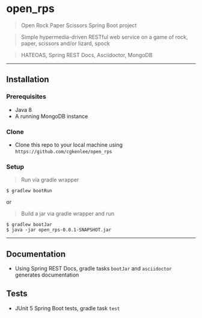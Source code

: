 # open_rps

> Open Rock Paper Scissors Spring Boot project

> Simple hypermedia-driven RESTful web service on a game of rock, paper, scissors and/or lizard, spock 

> HATEOAS, Spring REST Docs, Asciidoctor, MongoDB

---

## Installation

### Prerequisites
- Java 8
- A running MongoDB instance
 
### Clone

- Clone this repo to your local machine using `https://github.com/cgkenlee/open_rps`

### Setup

> Run via gradle wrapper

```shell
$ gradlew bootRun
```

or

> Build a jar via gradle wrapper and run 

```shell
$ gradlew bootJar
$ java -jar open_rps-0.0.1-SNAPSHOT.jar
```

---

## Documentation
- Using Spring REST Docs, gradle tasks `bootJar` and `asciidoctor` generates documentation

## Tests
- JUnit 5 Spring Boot tests, gradle task `test`
